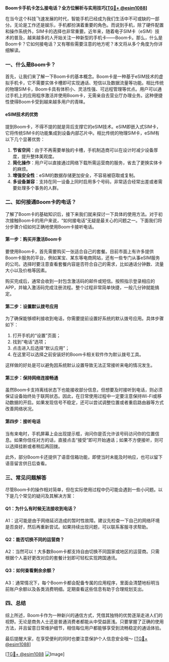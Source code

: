 **Boom卡手机卡怎么接电话？全方位解析与实用技巧[[TG💪+ @esim1088](https://t.me/s/esim1088)]**

在当今这个科技飞速发展的时代，智能手机已经成为我们生活中不可或缺的一部分。无论是工作还是娱乐，手机都扮演着重要的角色。而说到手机，除了硬件配置和操作系统外，SIM卡的选择也非常重要。近年来，随着电子SIM卡（eSIM）技术的普及，越来越多的人开始关注一种新型的手机卡——Boom卡。那么，什么是Boom卡？它如何接电话？又有哪些需要注意的地方呢？本文将从多个角度为你详细解读。

### 一、什么是Boom卡？

首先，让我们来了解一下Boom卡的基本概念。Boom卡是一种基于eSIM技术的虚拟手机卡，它不需要实体卡槽即可实现通话、短信以及数据流量等功能。相比传统的物理SIM卡，Boom卡具有体积小、灵活性强、可远程管理等优点。用户可以通过手机上的应用程序激活并使用Boom卡，无需亲自去营业厅办理业务。这种便捷性使得Boom卡受到越来越多用户的青睐。

#### eSIM技术的优势

提到Boom卡，不得不提的就是背后支撑它的eSIM技术。eSIM即嵌入式SIM卡，它将传统SIM卡的功能集成到设备内部芯片中。相比传统的物理SIM卡，eSIM有以下几个显著优势：

1. **节省空间**：由于不再需要单独的卡槽，手机制造商可以在设计时减少设备厚度，提升整体美观度。
2. **简化操作**：用户可以直接通过网络下载所需运营商的服务，省去了更换实体卡的麻烦。
3. **增强安全性**：eSIM的数据存储更加安全，不容易被窃取或复制。
4. **多设备兼容**：支持在同一设备上同时启用多个号码，非常适合经常出差或者需要处理多个事务的人群。

### 二、如何接通Boom卡的电话？

了解了Boom卡的基础知识后，接下来我们就来探讨一下具体的使用方法。对于初次接触Boom卡的用户来说，“如何接电话”无疑是最关心的问题之一。下面我们将分步骤介绍如何正确地使用Boom卡接听电话。

#### 第一步：购买并激活Boom卡

要使用Boom卡，首先需要购买一张适合自己的套餐。目前市面上有许多提供Boom卡服务的平台，例如某宝、某东等电商网站，还有一些专门从事eSIM服务的公司。选择时要注意查看套餐内容是否符合自己的需求，比如通话分钟数、流量大小以及价格等因素。

购买完成后，通常会收到一封包含激活码的邮件或短信。按照指示登录相应的APP，并输入激活码完成注册流程。整个过程非常简单快捷，一般几分钟就能搞定。

#### 第二步：设置默认拨号应用

为了确保能够顺利接收到电话，你需要提前设置好系统的默认拨号应用。具体步骤如下：

1. 打开手机的“设置”页面；
2. 找到“电话”选项；
3. 点击进入后选择“默认应用”；
4. 在这里可以选择之前安装好的Boom卡相关软件作为默认拨号工具。

这样做的好处是可以避免因系统默认设置导致无法正常接听来电的情况发生。

#### 第三步：保持网络连接畅通

虽然Boom卡支持离线状态下也能接收部分信息，但想要及时接听到电话，则必须保证设备始终处于联网状态。因此，在日常使用过程中一定要注意保持Wi-Fi或移动数据的开启。如果发现信号不稳定，还可以尝试调整位置或者重启路由器等方式改善网络状况。

#### 第四步：接听电话

当有来电时，手机屏幕上会出现提示框，询问你是否允许该号码访问你的位置信息。如果你信任对方的话，直接点击“接受”即可开始通话；如果不方便接听，则可以选择挂断或者稍后再回拨。

此外，部分Boom卡还提供了语音信箱功能，即使当时未能及时响应，也可以留下语音留言供日后查看。

### 三、常见问题解答

尽管Boom卡的操作相对简单，但在实际使用过程中仍可能会遇到一些小问题。以下是几个常见的疑问及其解决方案：

#### Q1：为什么有时候无法接收到电话？

A1：这可能是由于网络延迟造成的暂时性故障。建议先检查一下自己的网络环境是否良好，然后再重新尝试。如果持续出现问题，可以联系客服寻求帮助。

#### Q2：能否切换不同的运营商？

A2：当然可以！大多数Boom卡都支持自由切换不同国家或地区的运营商。只需根据个人喜好更改对应的套餐计划即可轻松实现跨国通讯。

#### Q3：如何查看剩余余额？

A3：通常情况下，每个Boom卡都会配备专属的应用程序，里面会清楚地标明当前账户余额以及各类消费明细。定期查看这些信息有助于合理规划支出。

### 四、总结

综上所述，Boom卡作为一种新兴的通信方式，凭借其独特的优势逐渐走进人们的视野。无论是商务人士还是普通消费者都能从中受益匪浅。只要掌握了正确的使用方法，并且留意日常维护细节，相信每位用户都能够享受到流畅稳定的通话体验。

最后提醒大家，在享受便利的同时也要注意保护个人信息安全哦～ [[TG💪+ @esim1088](https://t.me/s/esim1088)] 

[[TG💪+ @esim1088](https://t.me/s/esim1088) ![Image](https://i.postimg.cc/4NQfJmqS/Snipaste-2025-05-13-00-14-12.png)]